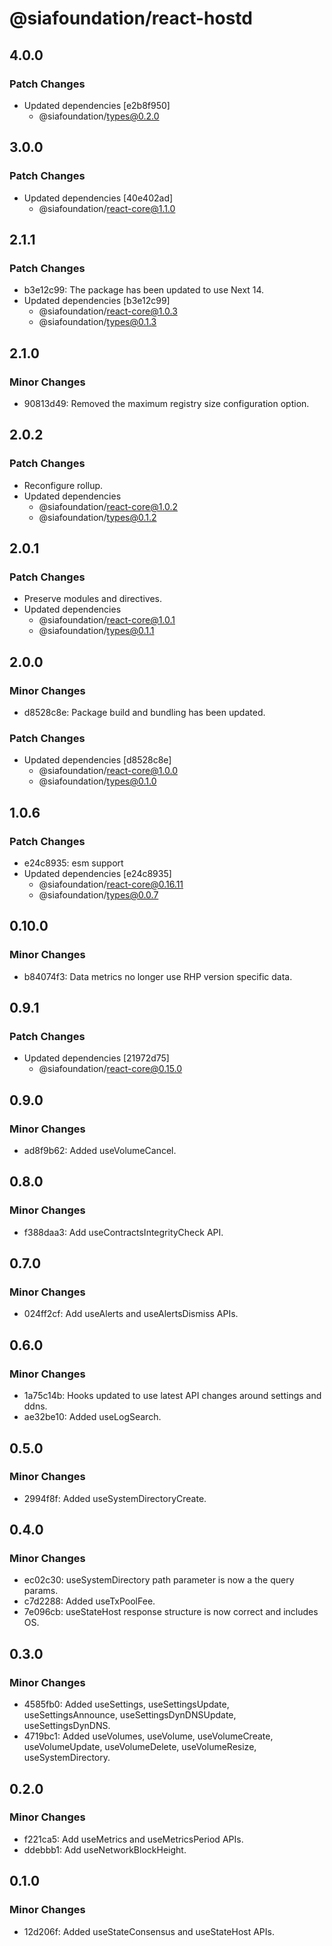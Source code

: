 # @siafoundation/react-hostd

## 4.0.0

### Patch Changes

- Updated dependencies [e2b8f950]
  - @siafoundation/types@0.2.0

## 3.0.0

### Patch Changes

- Updated dependencies [40e402ad]
  - @siafoundation/react-core@1.1.0

## 2.1.1

### Patch Changes

- b3e12c99: The package has been updated to use Next 14.
- Updated dependencies [b3e12c99]
  - @siafoundation/react-core@1.0.3
  - @siafoundation/types@0.1.3

## 2.1.0

### Minor Changes

- 90813d49: Removed the maximum registry size configuration option.

## 2.0.2

### Patch Changes

- Reconfigure rollup.
- Updated dependencies
  - @siafoundation/react-core@1.0.2
  - @siafoundation/types@0.1.2

## 2.0.1

### Patch Changes

- Preserve modules and directives.
- Updated dependencies
  - @siafoundation/react-core@1.0.1
  - @siafoundation/types@0.1.1

## 2.0.0

### Minor Changes

- d8528c8e: Package build and bundling has been updated.

### Patch Changes

- Updated dependencies [d8528c8e]
  - @siafoundation/react-core@1.0.0
  - @siafoundation/types@0.1.0

## 1.0.6

### Patch Changes

- e24c8935: esm support
- Updated dependencies [e24c8935]
  - @siafoundation/react-core@0.16.11
  - @siafoundation/types@0.0.7

## 0.10.0

### Minor Changes

- b84074f3: Data metrics no longer use RHP version specific data.

## 0.9.1

### Patch Changes

- Updated dependencies [21972d75]
  - @siafoundation/react-core@0.15.0

## 0.9.0

### Minor Changes

- ad8f9b62: Added useVolumeCancel.

## 0.8.0

### Minor Changes

- f388daa3: Add useContractsIntegrityCheck API.

## 0.7.0

### Minor Changes

- 024ff2cf: Add useAlerts and useAlertsDismiss APIs.

## 0.6.0

### Minor Changes

- 1a75c14b: Hooks updated to use latest API changes around settings and ddns.
- ae32be10: Added useLogSearch.

## 0.5.0

### Minor Changes

- 2994f8f: Added useSystemDirectoryCreate.

## 0.4.0

### Minor Changes

- ec02c30: useSystemDirectory path parameter is now a the query params.
- c7d2288: Added useTxPoolFee.
- 7e096cb: useStateHost response structure is now correct and includes OS.

## 0.3.0

### Minor Changes

- 4585fb0: Added useSettings, useSettingsUpdate, useSettingsAnnounce, useSettingsDynDNSUpdate, useSettingsDynDNS.
- 4719bc1: Added useVolumes, useVolume, useVolumeCreate, useVolumeUpdate, useVolumeDelete, useVolumeResize, useSystemDirectory.

## 0.2.0

### Minor Changes

- f221ca5: Add useMetrics and useMetricsPeriod APIs.
- ddebbb1: Add useNetworkBlockHeight.

## 0.1.0

### Minor Changes

- 12d206f: Added useStateConsensus and useStateHost APIs.
